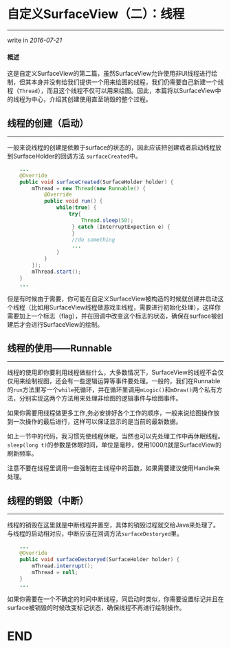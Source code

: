 # 自定义SurfaceView（二）：线程

---

write in *2016-07-21*

#### 概述

这是自定义SurfaceView的第二篇，虽然SurfaceView允许使用非UI线程进行绘制，但其本身并没有给我们提供一个用来绘图的线程，我们仍需要自己新建一个线程（`Thread`），而且这个线程不仅可以用来绘图。因此，本篇将以SurfaceView中的线程为中心，介绍其创建使用直至销毁的整个过程。

## 线程的创建（启动）

---

一般来说线程的创建是依赖于surface的状态的，因此应该把创建或者启动线程放到SurfaceHolder的回调方法 `surfaceCreated`中。

``` Java
    ...
    @Override
    public void surfaceCreated(SurfaceHolder holder) {
        mThread = new Thread(new Runnable() {
            @Override
            public void run() {
                while(true) {
                    try{
                        Thread.sleep(50);
                     } catch (InterruptExpection e) {
                     }
                     //do something
                     ...
                }
            }
        });
        mThread.start();
    }
    ...
```

但是有时候由于需要，你可能在自定义SurfaceView被构造的时候就创建并启动这个线程（比如用SurfaceView线程做游戏主线程，需要进行初始化处理），这样你需要加上一个标志（flag），并在回调中改变这个标志的状态，确保在surface被创建后才会进行SurfaceView的绘制。

## 线程的使用——Runnable

---

线程的使用即你要利用线程做些什么，大多数情况下，SurfaceView的线程不会仅仅用来绘制视图，还会有一些逻辑运算等事件要处理。一般的，我们在Runnable的`run`方法里写一个`while`死循环，并在循环里调用`mLogic()`和`mDraw()`两个私有方法，分别实现这两个方法用来处理非绘图的逻辑事件与绘图事件。

如果你需要用线程做更多工作,务必安排好各个工作的顺序，一般来说绘图操作放到一次操作的最后进行，这样可以保证显示的是当前的最新数据。

如上一节中的代码，我习惯先使线程休眠，当然也可以先处理工作中再休眠线程。`sleep(long t)`的参数是休眠时间，单位是毫秒，使用1000/t就是SurfaceView的刷新频率。

注意不要在线程里调用一些强制在主线程中的函数，如果需要建议使用Handle来处理。

## 线程的销毁（中断）

---

线程的销毁在这里就是中断线程并置空，具体的销毁过程就交给Java来处理了。与线程的启动相对应，中断应该在回调方法`surfaceDestoryed`里。

``` Java
    ...
    @Override
    public void surfaceDestoryed(SurfaceHolder holder) {
        mThread.interrupt();
        mThread = null;
    }
    ...
```

如果你需要在一个不确定的时间中断线程，同启动时类似，你需要设置标记并且在surface被销毁的时候改变标记状态，确保线程不再进行绘制操作。

# END